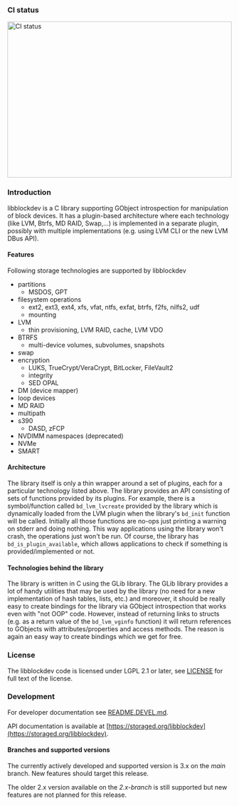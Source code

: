 ### CI status

<img alt="CI status" src="https://fedorapeople.org/groups/storage_apis/statuses/libblockdev-master.svg" width="100%" height="350ex" />

### Introduction

libblockdev is a C library supporting GObject introspection for manipulation of
block devices. It has a plugin-based architecture where each technology (like
LVM, Btrfs, MD RAID, Swap,...) is implemented in a separate plugin, possibly
with multiple implementations (e.g. using LVM CLI or the new LVM DBus API).

#### Features

Following storage technologies are supported by libblockdev

 - partitions
   - MSDOS, GPT
 - filesystem operations
   - ext2, ext3, ext4, xfs, vfat, ntfs, exfat, btrfs, f2fs, nilfs2, udf
   - mounting
 - LVM
   - thin provisioning, LVM RAID, cache, LVM VDO
 - BTRFS
   - multi-device volumes, subvolumes, snapshots
 - swap
 - encryption
   - LUKS, TrueCrypt/VeraCrypt, BitLocker, FileVault2
   - integrity
   - SED OPAL
 - DM (device mapper)
 - loop devices
 - MD RAID
 - multipath
 - s390
   - DASD, zFCP
 - NVDIMM namespaces (deprecated)
 - NVMe
 - SMART

#### Architecture

The library itself is only a thin wrapper around a set of plugins, each for a
particular technology listed above. The library provides an API consisting of
sets of functions provided by its plugins. For example, there is a
symbol/function called ``bd_lvm_lvcreate`` provided by the library which is
dynamically loaded from the LVM plugin when the library's ``bd_init`` function
will be called. Initially all those functions are no-ops just printing a warning
on stderr and doing nothing. This way applications using the library won't
crash, the operations just won't be run. Of course, the library
has ``bd_is_plugin_available``, which allows applications to check if something
is provided/implemented or not.

#### Technologies behind the library

The library is written in C using the GLib library. The GLib library provides a
lot of handy utilities that may be used by the library (no need for a new
implementation of hash tables, lists, etc.) and moreover, it should be really
easy to create bindings for the library via GObject introspection that works
even with "not OOP" code. However, instead of returning links to structs
(e.g. as a return value of the ``bd_lvm_vginfo`` function) it will return
references to GObjects with attributes/properties and access methods. The reason
is again an easy way to create bindings which we get for free.

### License

The libblockdev code is licensed under LGPL 2.1 or later, see [LICENSE](LICENSE)
for full text of the license.

### Development

For developer documentation see [README.DEVEL.md](README.DEVEL.md).

API documentation is available at [https://storaged.org/libblockdev](https://storaged.org/libblockdev).

#### Branches and supported versions

The currently actively developed and supported version is 3.x on the *main* branch.
New features should target this release.

The older 2.x version available on the *2.x-branch* is still supported but new features
are not planned for this release.
